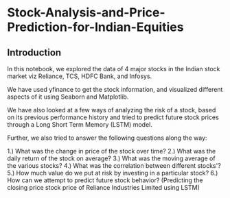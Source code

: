 # Stock-Analysis-and-Price-Prediction-for-Indian-Equities

## Introduction
In this notebook, we explored the data of 4 major stocks in the Indian stock market viz Reliance, TCS, HDFC Bank, and Infosys.

We have used yfinance to get the stock information, and visualized different aspects of it using Seaborn and Matplotlib.

We have also looked at a few ways of analyzing the risk of a stock, based on its previous performance history and tried to predict future stock prices through a Long Short Term Memory (LSTM) model.

Further, we also tried to answer the following questions along the way:

1.) What was the change in price of the stock over time?
2.) What was the daily return of the stock on average?
3.) What was the moving average of the various stocks?
4.) What was the correlation between different stocks'?
5.) How much value do we put at risk by investing in a particular stock?
6.) How can we attempt to predict future stock behavior? (Predicting the closing price stock price of Reliance Industries Limited using LSTM)
